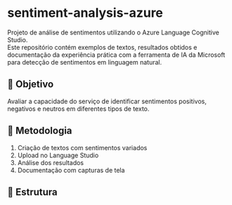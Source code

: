 # sentiment-analysis-azure

Projeto de análise de sentimentos utilizando o Azure Language Cognitive Studio.  
Este repositório contém exemplos de textos, resultados obtidos e documentação da experiência prática com a ferramenta de IA da Microsoft para detecção de sentimentos em linguagem natural.

## 📌 Objetivo

Avaliar a capacidade do serviço de identificar sentimentos positivos, negativos e neutros em diferentes tipos de texto.

## 🧪 Metodologia

1. Criação de textos com sentimentos variados
2. Upload no Language Studio
3. Análise dos resultados
4. Documentação com capturas de tela

## 📂 Estrutura

